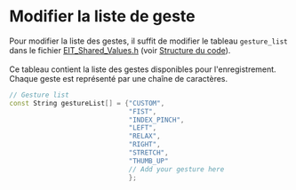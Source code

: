 # Modifier la liste de geste

Pour modifier la liste des gestes, il suffit de modifier le tableau `gesture_list` dans le fichier [EIT_Shared_Values.h](https://github.com/tvannier1/MIEL-Wearable-EIT-System/blob/main/src/EIT_Shared_Values.h) (voir [Structure du code](Structure_du_code.md)).
\
\
Ce tableau contient la liste des gestes disponibles pour l'enregistrement. Chaque geste est représenté par une chaîne de caractères.

```C++
// Gesture list
const String gestureList[] = {"CUSTOM",
                              "FIST",
                              "INDEX_PINCH", 
                              "LEFT", 
                              "RELAX", 
                              "RIGHT", 
                              "STRETCH", 
                              "THUMB_UP"
                              // Add your gesture here
                              };
```
